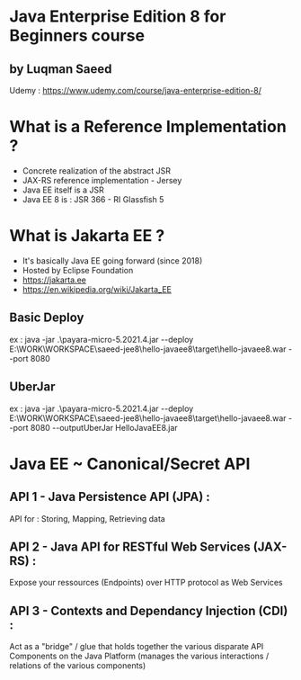# Java Enterprise Edition 8 for Beginners course
## by Luqman Saeed
Udemy : https://www.udemy.com/course/java-enterprise-edition-8/

# What is a Reference Implementation ? 
- Concrete realization of the abstract JSR
- JAX-RS reference implementation - Jersey
- Java EE itself is a JSR
- Java EE 8 is : JSR 366 - RI Glassfish 5

# What is Jakarta EE ? 
- It's basically Java EE going forward (since 2018)
- Hosted by Eclipse Foundation
- https://jakarta.ee
- https://en.wikipedia.org/wiki/Jakarta_EE

## Basic Deploy
ex : java -jar .\payara-micro-5.2021.4.jar --deploy E:\WORK\WORKSPACE\saeed-jee8\hello-javaee8\target\hello-javaee8.war --port 8080

## UberJar
ex : java -jar .\payara-micro-5.2021.4.jar --deploy E:\WORK\WORKSPACE\saeed-jee8\hello-javaee8\target\hello-javaee8.war --port 8080 --outputUberJar HelloJavaEE8.jar

# Java EE ~ Canonical/Secret API
## API 1 - Java Persistence API (JPA) : 
API for : Storing, Mapping, Retrieving data

## API 2 - Java API for RESTful Web Services (JAX-RS) : 
Expose your ressources (Endpoints) over HTTP protocol as Web Services

## API 3 - Contexts and Dependancy Injection (CDI) : 
Act as a "bridge" / glue that holds together the various disparate API Components on the Java Platform (manages the various interactions / relations of the various components)

